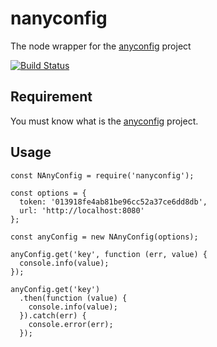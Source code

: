 # nanyconfig
The node wrapper for the [anyconfig](https://github.com/zhengyhn/anyconfig) project

[![Build Status](https://travis-ci.org/zhengyhn/nanyconfig.svg?branch=master)](https://travis-ci.org/zhengyhn/nanyconfig)

## Requirement
You must know what is the [anyconfig](https://github.com/zhengyhn/anyconfig) project.

## Usage
```
const NAnyConfig = require('nanyconfig');

const options = {
  token: '013918fe4ab81be96cc52a37ce6dd8db',
  url: 'http://localhost:8080'
};

const anyConfig = new NAnyConfig(options);

anyConfig.get('key', function (err, value) {
  console.info(value);
});

anyConfig.get('key')
  .then(function (value) {
    console.info(value);
  }).catch(err) {
    console.error(err);
  });
```
